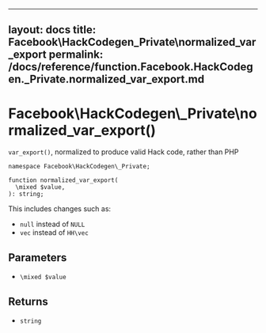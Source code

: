 
***

layout: docs
title: Facebook\\HackCodegen\_Private\\normalized_var_export
permalink: /docs/reference/function.Facebook.HackCodegen._Private.normalized_var_export.md
---







# Facebook\\HackCodegen\\_Private\\normalized_var_export()




` var_export() `, normalized to produce valid Hack code, rather than PHP




``` Hack
namespace Facebook\HackCodegen\_Private;

function normalized_var_export(
  \mixed $value,
): string;
```




This includes changes such as:

* ` null ` instead of `` NULL ``
* ` vec ` instead of `` HH\vec ``




## Parameters




- ` \mixed $value `




## Returns




+ ` string `